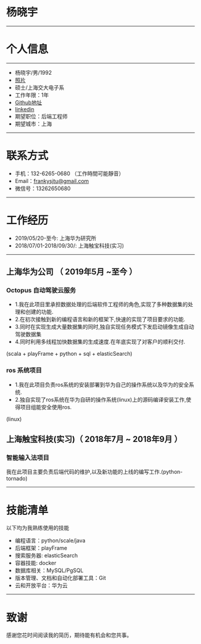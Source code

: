 # 杨晓宇
---
# 个人信息 
---

 - 杨晓宇/男/1992
 - [照片](https://github.com/yangxiaoyu2020/resume/blob/master/0308_1.jpg)
 - 硕士/上海交大电子系
 - 工作年限：1年
 - [Github地址](https://github.com/yangxiaoyu2020/)
 - [linkedin](https://www.linkedin.com/in/xiaoyu-yang-%E6%9D%A8%E6%99%93%E5%AE%87-047b80177?jobid=1234&lipi=urn%3Ali%3Apage%3Ad_jobs_easyapply_pdfgenresume%3BBASupdOmQLKY0lHI4D50%2FA%3D%3D&licu=urn%3Ali%3Acontrol%3Ad_jobs_easyapply_pdfgenresume-v02_profile)
 - 期望职位：后端工程师
 - 期望城市：上海
---
# 联系方式

- 手机：132-6265-0680 （工作時間可能靜音）
- Email：frankysjtu@gmail.com
- 微信号：13262650680
---

# 工作经历
- 2019/05/20-至今: 上海华为研究所
- 2018/07/01-2018/09/30/: 上海触宝科技(实习)
---
## 上海华为公司 （ 2019年5月 ~至今 ）

###  Octopus 自动驾驶云服务
- 1.我在此项目里承担数据处理的后端软件工程师的角色,实现了多种数据集的处理和创建的功能.
- 2.在初次接触到新的编程语言和新的框架下,快速的实现了项目要求的功能.
- 3.同时在实现生成大量数据集的同时,独自实现任务模式下发启动镜像生成自动驾驶数据集
- 4.同时利用多线程加快数据集的生成速度.在年底实现了对客户的顺利交付.

(scala + playFrame + python + sql + elasticSearch)

### ros 系统项目 
- 1.我在此项目负责ros系统的安装部署到华为自己的操作系统以及华为的安全系统. 
- 2.独自实现了ros系统在华为自研的操作系统(linux)上的源码编译安装工作,使得项目组能安全使用ros.   

(linux)                   

  
## 上海触宝科技(实习)（ 2018年7月 ~ 2018年9月 ）

### 智能输入法项目
我在此项目主要负责后端代码的维护,以及新功能的上线的编写工作.(python-tornado) 

 ---  
# 技能清单
以下均为我熟练使用的技能
- 编程语言：python/scale/java
- 后端框架：playFrame
- 搜索服务器: elasticSearch
- 容器技能: docker
- 数据库相关：MySQL/PgSQL
- 版本管理、文档和自动化部署工具：Git
- 云和开放平台：华为云
      
---      
# 致谢
感谢您花时间阅读我的简历，期待能有机会和您共事。